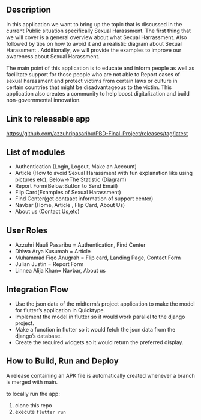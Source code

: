 ## Description

In this application we want to bring up the topic that is discussed in the current
Public situation specifically Sexual Harassment. The first thing that we will cover is a general overview about what Sexual Harrassment. Also followed by tips on how to avoid it and a realistic diagram about Sexual Harassment . Additionally, we will provide the examples to improve our awareness about Sexual Harassment. 

The main point of this application is to educate and inform people as well as facilitate support for those people who are not able to Report cases of sexual harassment and protect victims from certain laws or culture in certain countries that might be disadvantageous to the victim. This application also creates a community to help boost digitalization and build non-governmental innovation.

## Link to releasable app
https://github.com/azzuhripasaribu/PBD-Final-Project/releases/tag/latest
## List of modules

- Authentication (Login, Logout, Make an Account)
- Article (How to avoid Sexual Harassment with fun explanation like using pictures etc), Below->The Statistic (Diagram)
- Report Form(Below:Button to Send Email)
- Flip Card(Examples of Sexual Harassment)
- Find Center(get contaact information of support center)
- Navbar (Home, Article , Flip Card, About Us)
- About us (Contact Us,etc)

## User Roles
- Azzuhri Nauli Pasaribu = Authentication, Find Center
- Dhiwa Arya Kusumah = Article
- Muhammad Fiqo Anugrah = Flip card, Landing Page, Contact Form
- Julian Justin = Report Form
- Linnea Alija Khan= Navbar, About us

## Integration Flow
- Use the json data of the midterm’s project application to make the model for flutter’s application in Quicktype.
- Implement the model in flutter so it would work parallel to the django project.
- Make a function in flutter so it would fetch the json data from the django’s database.
- Create the required widgets so it would return the preferred display.


## How to Build, Run and Deploy 
A release containing an APK file is automatically created whenever a branch is merged with main.

to locally run the app:
1. clone this repo
2. execute ```flutter run```

